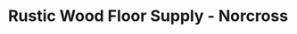 ---
title: "Rustic Wood Floor Supply - Norcross"
url: /norcross/rustic-wood-floor-supply-norcross/
shop: flooring
---